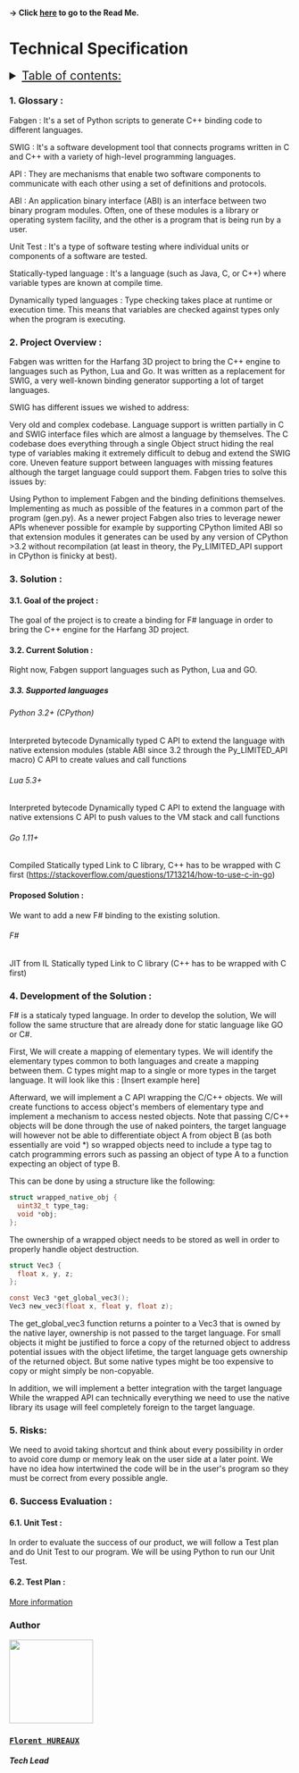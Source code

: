 #### -> Click [here](https://github.com/algosup/2022-2023-project-3-harfang3d-binding-Project-2-group/blob/main/readme.md) to go to the Read Me.

# Technical Specification

<details> 
<summary style="text-decoration: underline; font-size:150%">Table of contents:</summary>


- [1. Glossary](#1-glossary)
- [2. Project Overview](#2-project-overview)
- [3. Solution](#3-solution)
  - [3.1. Goal of the project](#31-goal-of-the-project)
  - [3.2. Current Solution](#32-current-solution)
  - [3.3. Proposed Solution](#33-proposed-solution)
- [4. Development of the Solution](#4-Development-of-the-Solution])
- [5. Risks](#5-risks)
- [6. Success Evaluation](#6-success-evaluation)
  - [6.1. Unit Test](#61-unit-test)
  - [6.2. Test Plan](#61-test-plan)
  

</details>

### 1. Glossary :

Fabgen : It's a set of Python scripts to generate C++ binding code to different languages.

SWIG : It's a software development tool that connects programs written in C and C++ with a variety of high-level programming languages.

API : They are mechanisms that enable two software components to communicate with each other using a set of definitions and protocols.

ABI : An application binary interface (ABI) is an interface between two binary program modules. Often, one of these modules is a library or operating system facility, and the other is a program that is being run by a user.

Unit Test : It's a type of software testing where individual units or components of a software are tested.

Statically-typed language  : It's a language (such as Java, C, or C++) where variable types are known at compile time.

Dynamically typed languages : Type checking takes place at runtime or execution time. This means that variables are checked against types only when the program is executing.




### 2. Project Overview :

Fabgen was written for the Harfang 3D project to bring the C++ engine to languages such as Python, Lua and Go. It was written as a replacement for SWIG, a very well-known binding generator supporting a lot of target languages.

SWIG has different issues we wished to address:

Very old and complex codebase. Language support is written partially in C and SWIG interface files which are almost a language by themselves. The C codebase does everything through a single Object struct hiding the real type of variables making it extremely difficult to debug and extend the SWIG core.
Uneven feature support between languages with missing features although the target language could support them.
Fabgen tries to solve this issues by:

Using Python to implement Fabgen and the binding definitions themselves.
Implementing as much as possible of the features in a common part of the program (gen.py).
As a newer project Fabgen also tries to leverage newer APIs whenever possible for example by supporting CPython limited ABI so that extension modules it generates can be used by any version of CPython >3.2 without recompilation (at least in theory, the Py_LIMITED_API support in CPython is finicky at best).

### 3. Solution :

#### 3.1. Goal of the project :

The goal of the project is to create a binding for F# language in order to bring the C++ engine for the Harfang 3D project.

#### 3.2. Current Solution :

Right now, Fabgen support languages such as Python, Lua and GO.
##### 3.3. Supported languages
###### Python 3.2+ (CPython)
Interpreted bytecode
Dynamically typed
C API to extend the language with native extension modules (stable ABI since 3.2 through the Py_LIMITED_API macro)
C API to create values and call functions
###### Lua 5.3+
Interpreted bytecode
Dynamically typed
C API to extend the language with native extensions
C API to push values to the VM stack and call functions
###### Go 1.11+
Compiled
Statically typed
Link to C library, C++ has to be wrapped with C first (https://stackoverflow.com/questions/1713214/how-to-use-c-in-go)

#### Proposed Solution :

We want to add a new F# binding to the existing solution.
###### F#
JIT from IL
Statically typed
Link to C library (C++ has to be wrapped with C first)


### 4. Development of the Solution :

F# is a staticaly typed language.
In order to develop the solution, We will follow the same structure that are already done for static language like GO or C#.

First, We will create a mapping of elementary types. We will identify the elementary types common to both languages and create a mapping between them. C types might map to a single or more types in the target language.
It will look like this :
[Insert example here]

Afterward, we will implement a C API wrapping the C/C++ objects. We will create functions to access object's members of elementary type and implement a mechanism to access nested objects.
Note that passing C/C++ objects will be done through the use of naked pointers, the target language will however not be able to differentiate object A from object B (as both essentially are void *) so wrapped objects need to include a type tag to catch programming errors such as passing an object of type A to a function expecting an object of type B.

This can be done by using a structure like the following:

```C
struct wrapped_native_obj {
  uint32_t type_tag;
  void *obj;
};
```
The ownership of a wrapped object needs to be stored as well in order to properly handle object destruction.
```C
struct Vec3 {
  float x, y, z;
};

const Vec3 *get_global_vec3();
Vec3 new_vec3(float x, float y, float z);
```
The get_global_vec3 function returns a pointer to a Vec3 that is owned by the native layer, ownership is not passed to the target language. For small objects it might be justified to force a copy of the returned object to address potential issues with the object lifetime, the target language gets ownership of the returned object. But some native types might be too expensive to copy or might simply be non-copyable.

In addition, we will implement a better integration with the target language
While the wrapped API can technically everything we need to use the native library its usage will feel completely foreign to the target language.

### 5. Risks:

We need to avoid taking shortcut and think about every possibility in order to avoid core dump or memory leak on the user side at a later point. 
We have no idea how intertwined the code will be in the user's program so they must be correct from every possible angle.

### 6. Success Evaluation :
#### 6.1. Unit Test :

In order to evaluate the success of our product, we will follow a Test plan and do Unit Test to our program.
We will be using Python to run our Unit Test.
#### 6.2. Test Plan :

[More information](https://github.com/algosup/2022-2023-project-3-harfang3d-binding-Project-2-group/blob/documents/Documents/Tests/test-plan.md) 

### Author

<img src="https://avatars.githubusercontent.com/u/71769655?v=4" width="150">

### [**`Florent HUREAUX`**](https://github.com/florenthureaux)
##### *Tech Lead*
